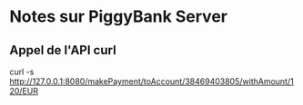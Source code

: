 
# Notes sur PiggyBank Server

## Appel de l'API curl

curl -s http://127.0.0.1:8080/makePayment/toAccount/38469403805/withAmount/120/EUR
